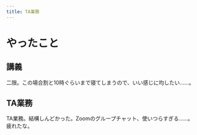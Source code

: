 ```yaml
---
title: TA業務
---
```


# やったこと

## 講義

二限。この場合割と10時ぐらいまで寝てしまうので、いい感じに均したい……。

## TA業務

TA業務。結構しんどかった。Zoomのグループチャット、使いつらすぎる……。疲れたな。
